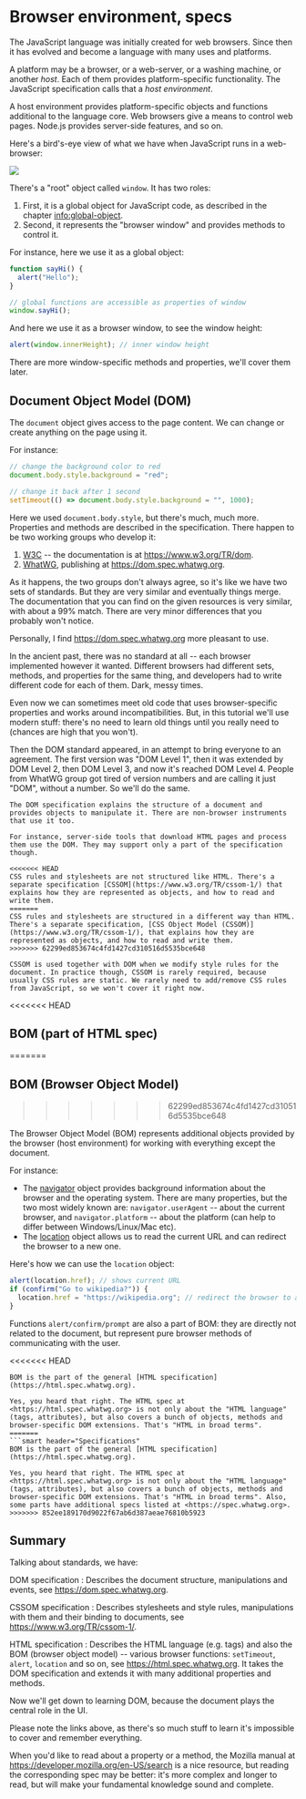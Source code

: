 # Browser environment, specs

The JavaScript language was initially created for web browsers. Since then it has evolved and become a language with many uses and platforms.

A platform may be a browser, or a web-server, or a washing machine, or another *host*. Each of them provides platform-specific functionality. The JavaScript specification calls that a *host environment*.

A host environment provides platform-specific objects and functions additional to the language core. Web browsers give a means to control web pages. Node.js provides server-side features, and so on.

Here's a bird's-eye view of what we have when JavaScript runs in a web-browser:

![](windowObjects.svg)

There's a "root" object called `window`. It has two roles:

1. First, it is a global object for JavaScript code, as described in the chapter <info:global-object>.
2. Second, it represents the "browser window" and provides methods to control it.

For instance, here we use it as a global object:

```js run
function sayHi() {
  alert("Hello");
}

// global functions are accessible as properties of window
window.sayHi();
```

And here we use it as a browser window, to see the window height:

```js run
alert(window.innerHeight); // inner window height
```

There are more window-specific methods and properties, we'll cover them later.

## Document Object Model (DOM)

The `document` object gives access to the page content. We can change or create anything on the page using it.

For instance:
```js run
// change the background color to red
document.body.style.background = "red";

// change it back after 1 second
setTimeout(() => document.body.style.background = "", 1000);
```

Here we used `document.body.style`, but there's much, much more. Properties and methods are described in the specification. There happen to be two working groups who develop it:

1. [W3C](https://en.wikipedia.org/wiki/World_Wide_Web_Consortium) -- the documentation is at <https://www.w3.org/TR/dom>.
2. [WhatWG](https://en.wikipedia.org/wiki/WHATWG), publishing at <https://dom.spec.whatwg.org>.

As it happens, the two groups don't always agree, so it's like we have two sets of standards. But they are very similar and eventually things merge. The documentation that you can find on the given resources is very similar, with about a 99% match. There are very minor differences that you probably won't notice.

Personally, I find <https://dom.spec.whatwg.org> more pleasant to use.

In the ancient past, there was no standard at all -- each browser implemented however it wanted. Different browsers had different sets, methods, and properties for the same thing, and developers had to write different code for each of them. Dark, messy times.

Even now we can sometimes meet old code that uses browser-specific properties and works around incompatibilities. But, in this tutorial we'll use modern stuff: there's no need to learn old things until you really need to (chances are high that you won't).

Then the DOM standard appeared, in an attempt to bring everyone to an agreement. The first version was "DOM Level 1", then it was extended by DOM Level 2, then DOM Level 3, and now it's reached DOM Level 4. People from WhatWG group got tired of version numbers and are calling it just "DOM", without a number. So we'll do the same.

```smart header="DOM is not only for browsers"
The DOM specification explains the structure of a document and provides objects to manipulate it. There are non-browser instruments that use it too.

For instance, server-side tools that download HTML pages and process them use the DOM. They may support only a part of the specification though.
```

```smart header="CSSOM for styling"
<<<<<<< HEAD
CSS rules and stylesheets are not structured like HTML. There's a separate specification [CSSOM](https://www.w3.org/TR/cssom-1/) that explains how they are represented as objects, and how to read and write them.
=======
CSS rules and stylesheets are structured in a different way than HTML. There's a separate specification, [CSS Object Model (CSSOM)](https://www.w3.org/TR/cssom-1/), that explains how they are represented as objects, and how to read and write them.
>>>>>>> 62299ed853674c4fd1427cd310516d5535bce648

CSSOM is used together with DOM when we modify style rules for the document. In practice though, CSSOM is rarely required, because usually CSS rules are static. We rarely need to add/remove CSS rules from JavaScript, so we won't cover it right now.
```

<<<<<<< HEAD
## BOM (part of HTML spec)
=======
## BOM (Browser Object Model)
>>>>>>> 62299ed853674c4fd1427cd310516d5535bce648

The Browser Object Model (BOM) represents additional objects provided by the browser (host environment) for working with everything except the document.

For instance:

- The [navigator](mdn:api/Window/navigator) object provides background information about the browser and the operating system. There are many properties, but the two most widely known are: `navigator.userAgent` -- about the current browser, and `navigator.platform` -- about the platform (can help to differ between Windows/Linux/Mac etc).
- The [location](mdn:api/Window/location) object allows us to read the current URL and can redirect the browser to a new one.

Here's how we can use the `location` object:

```js run
alert(location.href); // shows current URL
if (confirm("Go to wikipedia?")) {
  location.href = "https://wikipedia.org"; // redirect the browser to another URL
}
```

Functions `alert/confirm/prompt` are also a part of BOM: they are directly not related to the document, but represent pure browser methods of communicating with the user.

<<<<<<< HEAD

```smart header="HTML specification"
BOM is the part of the general [HTML specification](https://html.spec.whatwg.org).

Yes, you heard that right. The HTML spec at <https://html.spec.whatwg.org> is not only about the "HTML language" (tags, attributes), but also covers a bunch of objects, methods and browser-specific DOM extensions. That's "HTML in broad terms".
=======
```smart header="Specifications"
BOM is the part of the general [HTML specification](https://html.spec.whatwg.org).

Yes, you heard that right. The HTML spec at <https://html.spec.whatwg.org> is not only about the "HTML language" (tags, attributes), but also covers a bunch of objects, methods and browser-specific DOM extensions. That's "HTML in broad terms". Also, some parts have additional specs listed at <https://spec.whatwg.org>.
>>>>>>> 852ee189170d9022f67ab6d387aeae76810b5923
```

## Summary

Talking about standards, we have:

DOM specification
: Describes the document structure, manipulations and events, see <https://dom.spec.whatwg.org>.

CSSOM specification
: Describes stylesheets and style rules, manipulations with them and their binding to documents, see <https://www.w3.org/TR/cssom-1/>.

HTML specification
: Describes the HTML language (e.g. tags) and also the BOM (browser object model) -- various browser functions: `setTimeout`, `alert`, `location` and so on, see <https://html.spec.whatwg.org>. It takes the DOM specification and extends it with many additional properties and methods.

Now we'll get down to learning DOM, because the document plays the central role in the UI.

Please note the links above, as there's so much stuff to learn it's impossible to cover and remember everything.

When you'd like to read about a property or a method, the Mozilla manual at <https://developer.mozilla.org/en-US/search> is a nice resource, but reading the corresponding spec may be better: it's more complex and longer to read, but will make your fundamental knowledge sound and complete.
